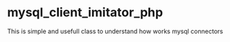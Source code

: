 # mysql_client_imitator_php
This is simple and usefull class to understand how works mysql connectors
